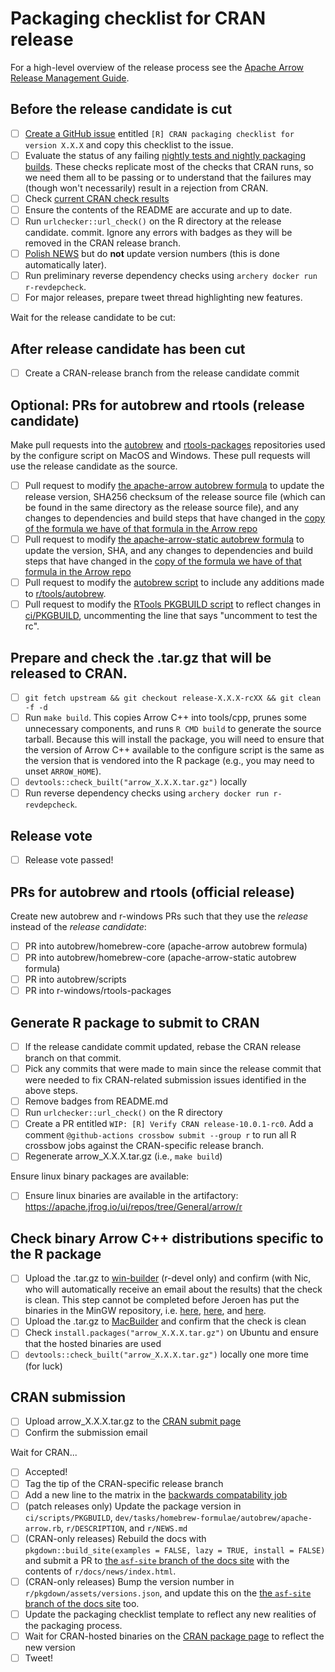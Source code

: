 
<!---
  Licensed to the Apache Software Foundation (ASF) under one
  or more contributor license agreements.  See the NOTICE file
  distributed with this work for additional information
  regarding copyright ownership.  The ASF licenses this file
  to you under the Apache License, Version 2.0 (the
  "License"); you may not use this file except in compliance
  with the License.  You may obtain a copy of the License at

    http://www.apache.org/licenses/LICENSE-2.0

  Unless required by applicable law or agreed to in writing,
  software distributed under the License is distributed on an
  "AS IS" BASIS, WITHOUT WARRANTIES OR CONDITIONS OF ANY
  KIND, either express or implied.  See the License for the
  specific language governing permissions and limitations
  under the License.
-->

# Packaging checklist for CRAN release

For a high-level overview of the release process see the
[Apache Arrow Release Management Guide](https://arrow.apache.org/docs/developers/release.html#post-release-tasks).

## Before the release candidate is cut

- [ ] [Create a GitHub issue](https://github.com/apache/arrow/issues/new/) entitled `[R] CRAN packaging checklist for version X.X.X` and copy this checklist to the issue.
- [ ] Evaluate the status of any failing [nightly tests and nightly packaging builds](http://crossbow.voltrondata.com). These checks replicate most of the checks that CRAN runs, so we need them all to be passing or to understand that the failures may (though won't necessarily) result in a rejection from CRAN.
- [ ] Check [current CRAN check results](https://cran.rstudio.org/web/checks/check_results_arrow.html)
- [ ] Ensure the contents of the README are accurate and up to date.
- [ ] Run `urlchecker::url_check()` on the R directory at the release candidate.
  commit. Ignore any errors with badges as they will be removed in the CRAN release branch.
- [ ] [Polish NEWS](https://style.tidyverse.org/news.html#news-release) but do **not** update version numbers (this is done automatically later).
- [ ] Run preliminary reverse dependency checks using `archery docker run r-revdepcheck`.
- [ ] For major releases, prepare tweet thread highlighting new features.

Wait for the release candidate to be cut:

## After release candidate has been cut
- [ ] Create a CRAN-release branch from the release candidate commit

## Optional: PRs for autobrew and rtools (release candidate)

Make pull requests into the [autobrew](https://github.com/autobrew) and
[rtools-packages](https://github.com/r-windows/rtools-packages) repositories
used by the configure script on MacOS and Windows. These pull requests will
use the release candidate as the source.

- [ ] Pull request to modify
  [the apache-arrow autobrew formula]( https://github.com/autobrew/homebrew-core/blob/high-sierra/Formula/apache-arrow.rb) 
  to update the release version, SHA256 checksum of the release source file (which can be found in the same directory as the release source file), and any changes to dependencies and build steps that have changed in the
  [copy of the formula we have of that formula in the Arrow repo](https://github.com/apache/arrow/blob/main/dev/tasks/homebrew-formulae/autobrew/apache-arrow.rb)
- [ ] Pull request to modify
  [the apache-arrow-static autobrew formula](https://github.com/autobrew/homebrew-cran/blob/master/Formula/apache-arrow-static.rb)
  to update the version, SHA, and any changes to dependencies and build steps that have changed in the
  [copy of the formula we have of that formula in the Arrow repo](https://github.com/apache/arrow/blob/main/dev/tasks/homebrew-formulae/autobrew/apache-arrow-static.rb)
- [ ] Pull request to modify the 
  [autobrew script](https://github.com/autobrew/scripts/blob/master/apache-arrow)
  to include any additions made to
  [r/tools/autobrew](https://github.com/apache/arrow/blob/main/r/tools/autobrew).
- [ ] Pull request to modify the
  [RTools PKGBUILD script](https://github.com/r-windows/rtools-packages/blob/master/mingw-w64-arrow/PKGBUILD)
  to reflect changes in
  [ci/PKGBUILD](https://github.com/apache/arrow/blob/main/ci/scripts/PKGBUILD),
  uncommenting the line that says "uncomment to test the rc".

## Prepare and check the .tar.gz that will be released to CRAN.

- [ ] `git fetch upstream && git checkout release-X.X.X-rcXX && git clean -f -d`
- [ ] Run `make build`. This copies Arrow C++ into tools/cpp, prunes some
  unnecessary components, and runs `R CMD build` to generate the source tarball.
  Because this will install the package, you will need to ensure that the version
  of Arrow C++ available to the configure script is the same as the version
  that is vendored into the R package (e.g., you may need to unset `ARROW_HOME`).
- [ ] `devtools::check_built("arrow_X.X.X.tar.gz")` locally
- [ ] Run reverse dependency checks using `archery docker run r-revdepcheck`.

## Release vote
- [ ] Release vote passed!

## PRs for autobrew and rtools (official release)

Create new autobrew and r-windows PRs such that they use the *release*
instead of the *release candidate*:

- [ ] PR into autobrew/homebrew-core (apache-arrow autobrew formula)
- [ ] PR into autobrew/homebrew-core (apache-arrow-static autobrew formula)
- [ ] PR into autobrew/scripts
- [ ] PR into r-windows/rtools-packages

## Generate R package to submit to CRAN
- [ ] If the release candidate commit updated, rebase the CRAN release branch
  on that commit.
- [ ] Pick any commits that were made to main since the release commit that
  were needed to fix CRAN-related submission issues identified in the above
  steps.
- [ ] Remove badges from README.md
- [ ] Run `urlchecker::url_check()` on the R directory
- [ ] Create a PR entitled `WIP: [R] Verify CRAN release-10.0.1-rc0`. Add
  a comment `@github-actions crossbow submit --group r` to run all R crossbow
  jobs against the CRAN-specific release branch.
- [ ] Regenerate arrow_X.X.X.tar.gz (i.e., `make build`)

Ensure linux binary packages are available:
- [ ] Ensure linux binaries are available in the artifactory:
  https://apache.jfrog.io/ui/repos/tree/General/arrow/r

## Check binary Arrow C++ distributions specific to the R package
- [ ] Upload the .tar.gz to [win-builder](https://win-builder.r-project.org/upload.aspx) (r-devel only)
  and confirm (with Nic, who will automatically receive an email about the results) that the check is clean.
  This step cannot be completed before Jeroen has put the binaries in the MinGW repository, i.e. [here](https://ftp.opencpu.org/rtools/ucrt64/), [here](https://ftp.opencpu.org/rtools/mingw64/), and [here](https://ftp.opencpu.org/rtools/mingw32/).
- [ ] Upload the .tar.gz to [MacBuilder](https://mac.r-project.org/macbuilder/submit.html)
  and confirm that the check is clean
- [ ] Check `install.packages("arrow_X.X.X.tar.gz")` on Ubuntu and ensure that the
  hosted binaries are used
- [ ] `devtools::check_built("arrow_X.X.X.tar.gz")` locally one more time (for luck)

## CRAN submission
- [ ] Upload arrow_X.X.X.tar.gz to the
  [CRAN submit page](https://xmpalantir.wu.ac.at/cransubmit/)
- [ ] Confirm the submission email

Wait for CRAN...
- [ ] Accepted!
- [ ] Tag the tip of the CRAN-specific release branch
- [ ] Add a new line to the matrix in the [backwards compatability job](https://github.com/apache/arrow/blob/main/dev/tasks/r/github.linux.arrow.version.back.compat.yml)
- [ ] (patch releases only) Update the package version in `ci/scripts/PKGBUILD`, `dev/tasks/homebrew-formulae/autobrew/apache-arrow.rb`, `r/DESCRIPTION`, and `r/NEWS.md`
- [ ] (CRAN-only releases) Rebuild the docs with `pkgdown::build_site(examples = FALSE, lazy = TRUE, install = FALSE)` and submit a PR to [the `asf-site` branch of the docs site](https://github.com/apache/arrow-site) with the contents of `r/docs/news/index.html`.
- [ ] (CRAN-only releases) Bump the version number in `r/pkgdown/assets/versions.json`, and update this on the [the `asf-site` branch of the docs site](https://github.com/apache/arrow-site) too.
- [ ] Update the packaging checklist template to reflect any new realities of the
  packaging process.
- [ ] Wait for CRAN-hosted binaries on the
  [CRAN package page](https://cran.r-project.org/package=arrow) to reflect the
  new version
- [ ] Tweet!
